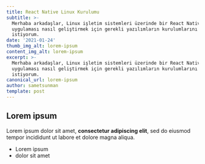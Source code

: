 ```yaml
---
title: React Native Linux Kurulumu
subtitle: >-
  Merhaba arkadaşlar, Linux işletim sistemleri üzerinde bir React Native
  uygulaması nasıl geliştirmek için gerekli yazılımların kurulumlarını anlatmak
  istiyorum.
date: '2021-01-24'
thumb_img_alt: lorem-ipsum
content_img_alt: lorem-ipsum
excerpt: >-
  Merhaba arkadaşlar, Linux işletim sistemleri üzerinde bir React Native
  uygulaması nasıl geliştirmek için gerekli yazılımların kurulumlarını anlatmak
  istiyorum.
canonical_url: lorem-ipsum
author: sametsunman
template: post
---
```

## Lorem ipsum

Lorem ipsum dolor sit amet, **consectetur adipiscing elit**, sed do eiusmod tempor incididunt ut labore et dolore magna aliqua.

- Lorem ipsum
- dolor sit amet